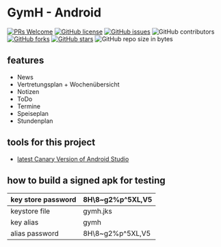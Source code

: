 # GymH - Android

[![PRs Welcome](https://img.shields.io/badge/PRs-welcome-brightgreen.svg?style=flat-square)](http://makeapullrequest.com)
[![GitHub license](https://img.shields.io/github/license/gymh/GymHerzo-Android.svg?style=flat-square)](https://github.com/gymh/GymHerzo-Android/blob/master/LICENSE)
[![GitHub issues](https://img.shields.io/github/issues/gymh/GymHerzo-Android.svg?style=flat-square)](https://github.com/gymh/GymHerzo-Android/issues)
![GitHub contributors](https://img.shields.io/github/contributors/gymh/GymHerzo-Android.svg?style=flat-square)
[![GitHub forks](https://img.shields.io/github/forks/gymh/GymHerzo-Android.svg?style=flat-square)](https://github.com/gymh/GymHerzo-Android/network)
[![GitHub stars](https://img.shields.io/github/stars/gymh/GymHerzo-Android.svg?style=flat-square)](https://github.com/gymh/GymHerzo-Android/stargazers)
![GitHub repo size in bytes](https://img.shields.io/github/repo-size/gymh/GymHerzo-Android.svg?style=flat-square)

## features
- News
- Vertretungsplan + Wochenübersicht
- Notizen
- ToDo
- Termine
- Speiseplan
- Stundenplan

## tools for this project
- [latest Canary Version of Android Studio](https://developer.android.com/studio/preview)

## how to build a signed apk for testing
| key store password | 8H\8~g2%p^5XL,V5 |
|--------------------|------------------|
| keystore file      | gymh.jks         |
| key alias          | gymh             |
| alias password     | 8H\8~g2%p^5XL,V5 |
